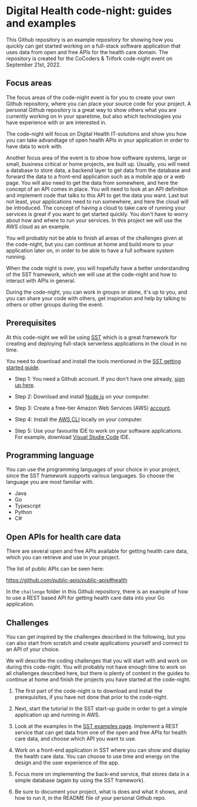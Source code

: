 # Digital Health code-night: guides and examples

This Github repository is an example repository for showing how you quickly can get started working on a full-stack software application that uses data from open and free APIs for the health care domain. The repository is created for the CoCoders & Trifork code-night event on September 21st, 2022.

## Focus areas

The focus areas of the code-night event is for you to create your own Github repository, where you can place your source code for your project. A personal Github repository is a great way to show others what you are currently working on in your sparetime, but also which technologies you have experience with or are interested in.

The code-night will focus on Digital Health IT-solutions and show you how you can take advandtage of open health APIs in your application in order to have data to work with. 

Another focus area of the event is to show how software systems, large or small, business critical or home projects, are built up. 
Usually, you will need a database to store data, a backend layer to get data from the database and forward the data to a front-end application such as a mobile app or a web page. You will also need to get the data from somewhere, and here the concept of an API comes in place. 
You will need to look at an API definition and implement code that talks to this API to get the data you want.
Last but not least, your applications need to run somewhere, and here the cloud will be introduced. The concept of having a cloud to take care of running your services is great if you want to get started quickly. You don't have to worry about how and where to run your services. In this project we will use the AWS cloud as an example.

You will probably not be able to finish all areas of the challenges given at the code-night, but you can continue at home and build more to your application later on, in order to be able to have a full software system running.

When the code night is over, you will hopefully have a better understanding of the SST framework, which we will use at the code-night and how to interact with APIs in general.

During the code-night, you can work in groups or alone, it's up to you, and you can share your code with others, get inspiration and help by talking to others or other groups during the event.

## Prerequisites

At this code-night we will be using [SST](https://sst.dev/) which is a great framework for creating and deploying full-stack serverless applications in the cloud in no time. 

You need to download and install the tools mentioned in the [SST getting started guide](https://docs.sst.dev/quick-start). 

 - Step 1: You need a Github account. If you don't have one already, [sign up here](https://github.com/).
 
 - Step 2: Download and install [Node.js](https://nodejs.org/en/download/) on your computer.

 - Step 3: Create a free-tier Amazon Web Services (AWS) [account](https://sst.dev/chapters/create-an-aws-account.html).
 
 - Step 4: Install the [AWS CLI](https://sst.dev/chapters/configure-the-aws-cli.html) locally on your computer.
 
 - Step 5: Use your favourite IDE to work on your software applications. For example, download [Visual Studie Code](https://code.visualstudio.com/download) IDE.


## Programming language

You can use the programming languages of your choice in your project, since the SST framework supports various languages. So choose the language you are most familiar with.

 - Java
 - Go
 - Typescript
 - Python
 - C#

## Open APIs for health care data

There are several open and free APIs available for getting health care data, which you can retrieve and use in your project. 

The list of public APIs can be seen here:

https://github.com/public-apis/public-apis#health

In the `challenge` folder in this Github repository, there is an example of how to use a REST based API for getting health care data into your Go application.

## Challenges

You can get inspired by the challenges described in the following, but you can also start from scratch and create applications yourself and connect to an API of your choice.

We will describe the coding challenges that you will start with and work on during this code-night. You will probably not have enough time to work on all challenges described here, but there is plenty of content in the guides to continue at home and finish the projects you have started at the code-night.

1. The first part of the code-night is to download and install the prerequisites, if you have not done that prior to the code-night. 

2. Next, start the tutorial in the SST start-up guide in order to get a simple application up and running in AWS.

3. Look at the examples in the [SST examples page](https://sst.dev/examples/). Implement a REST service that can get data from one of the open and free APIs for health care data, and choose which API you want to use. 

4. Work on a front-end application in SST where you can show and display the health care data. 
You can choose to use time and energy on the design and the user experience of the app. 

5. Focus more on implementing the back-end service, that stores data in a simple database (again by using the SST framework).

6. Be sure to document your project, what is does and what it shows, and how to run it, in the README file of your personal Github repo.





